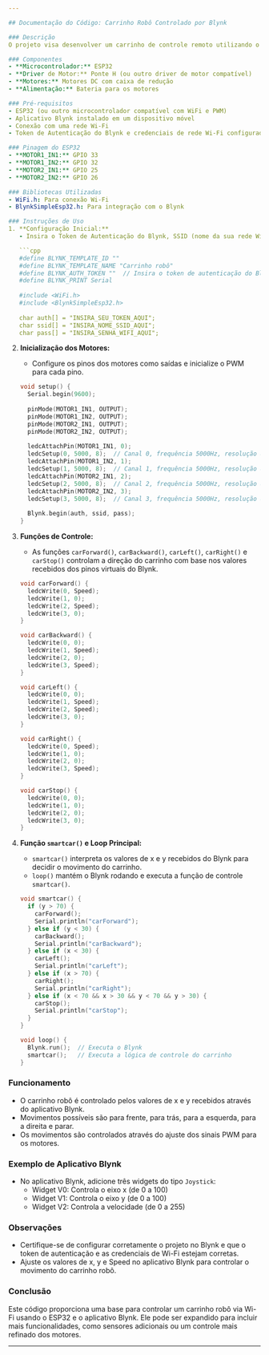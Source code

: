```yaml
---

## Documentação do Código: Carrinho Robô Controlado por Blynk

### Descrição
O projeto visa desenvolver um carrinho de controle remoto utilizando o microcontrolador ESP32, que é controlado via Wi-fi. O principal objetivo é aplicar conceitos de Internet das Coisas (IoT) para criar um veículo robótico que possa ser operado remotamente através de um aplicativo de smartphone. O carrinho será construído sobre um chassi Arduino 2WD e utilizará um módulo Driver Ponte H para o controle de movimentação. Este projeto não só servirá como uma excelente ferramenta de aprendizado prático para a equipe em tecnologias emergentes de IoT, mas também proporcionará uma base para futuras inovações e implementações em automação e robótica.

### Componentes
- **Microcontrolador:** ESP32
- **Driver de Motor:** Ponte H (ou outro driver de motor compatível)
- **Motores:** Motores DC com caixa de redução
- **Alimentação:** Bateria para os motores

### Pré-requisitos
- ESP32 (ou outro microcontrolador compatível com WiFi e PWM)
- Aplicativo Blynk instalado em um dispositivo móvel
- Conexão com uma rede Wi-Fi
- Token de Autenticação do Blynk e credenciais de rede Wi-Fi configuradas no código

### Pinagem do ESP32
- **MOTOR1_IN1:** GPIO 33
- **MOTOR1_IN2:** GPIO 32
- **MOTOR2_IN1:** GPIO 25
- **MOTOR2_IN2:** GPIO 26

### Bibliotecas Utilizadas
- WiFi.h: Para conexão Wi-Fi
- BlynkSimpleEsp32.h: Para integração com o Blynk

### Instruções de Uso
1. **Configuração Inicial:**
   - Insira o Token de Autenticação do Blynk, SSID (nome da sua rede Wi-Fi) e senha (pass) no início do código.

   ```cpp
   #define BLYNK_TEMPLATE_ID ""
   #define BLYNK_TEMPLATE_NAME "Carrinho robô"
   #define BLYNK_AUTH_TOKEN ""  // Insira o token de autenticação do Blynk
   #define BLYNK_PRINT Serial
   
   #include <WiFi.h>
   #include <BlynkSimpleEsp32.h>
   
   char auth[] = "INSIRA_SEU_TOKEN_AQUI";
   char ssid[] = "INSIRA_NOME_SSID_AQUI"; 
   char pass[] = "INSIRA_SENHA_WIFI_AQUI";
   ```

2. **Inicialização dos Motores:**
   - Configure os pinos dos motores como saídas e inicialize o PWM para cada pino.

   ```cpp
   void setup() {
     Serial.begin(9600);
     
     pinMode(MOTOR1_IN1, OUTPUT);
     pinMode(MOTOR1_IN2, OUTPUT);
     pinMode(MOTOR2_IN1, OUTPUT);
     pinMode(MOTOR2_IN2, OUTPUT);
     
     ledcAttachPin(MOTOR1_IN1, 0);
     ledcSetup(0, 5000, 8);  // Canal 0, frequência 5000Hz, resolução 8 bits
     ledcAttachPin(MOTOR1_IN2, 1);
     ledcSetup(1, 5000, 8);  // Canal 1, frequência 5000Hz, resolução 8 bits
     ledcAttachPin(MOTOR2_IN1, 2);
     ledcSetup(2, 5000, 8);  // Canal 2, frequência 5000Hz, resolução 8 bits
     ledcAttachPin(MOTOR2_IN2, 3);
     ledcSetup(3, 5000, 8);  // Canal 3, frequência 5000Hz, resolução 8 bits
     
     Blynk.begin(auth, ssid, pass);
   }
   ```

3. **Funções de Controle:**
   - As funções `carForward()`, `carBackward()`, `carLeft()`, `carRight()` e `carStop()` controlam a direção do carrinho com base nos valores recebidos dos pinos virtuais do Blynk.

   ```cpp
   void carForward() {
     ledcWrite(0, Speed);
     ledcWrite(1, 0);
     ledcWrite(2, Speed);
     ledcWrite(3, 0);
   }
   
   void carBackward() {
     ledcWrite(0, 0);
     ledcWrite(1, Speed);
     ledcWrite(2, 0);
     ledcWrite(3, Speed);
   }
   
   void carLeft() {
     ledcWrite(0, 0);
     ledcWrite(1, Speed);
     ledcWrite(2, Speed);
     ledcWrite(3, 0);
   }
   
   void carRight() {
     ledcWrite(0, Speed);
     ledcWrite(1, 0);
     ledcWrite(2, 0);
     ledcWrite(3, Speed);
   }
   
   void carStop() {
     ledcWrite(0, 0);
     ledcWrite(1, 0);
     ledcWrite(2, 0);
     ledcWrite(3, 0);
   }
   ```

4. **Função `smartcar()` e Loop Principal:**
   - `smartcar()` interpreta os valores de x e y recebidos do Blynk para decidir o movimento do carrinho.
   - `loop()` mantém o Blynk rodando e executa a função de controle `smartcar()`.

   ```cpp
   void smartcar() {
     if (y > 70) {
       carForward();
       Serial.println("carForward");
     } else if (y < 30) {
       carBackward();
       Serial.println("carBackward");
     } else if (x < 30) {
       carLeft();
       Serial.println("carLeft");
     } else if (x > 70) {
       carRight();
       Serial.println("carRight");
     } else if (x < 70 && x > 30 && y < 70 && y > 30) {
       carStop();
       Serial.println("carStop");
     }
   }
   
   void loop() {
     Blynk.run();  // Executa o Blynk
     smartcar();   // Executa a lógica de controle do carrinho
   }
   ```

### Funcionamento
- O carrinho robô é controlado pelos valores de x e y recebidos através do aplicativo Blynk.
- Movimentos possíveis são para frente, para trás, para a esquerda, para a direita e parar.
- Os movimentos são controlados através do ajuste dos sinais PWM para os motores.

### Exemplo de Aplicativo Blynk
- No aplicativo Blynk, adicione três widgets do tipo `Joystick`:
  - Widget V0: Controla o eixo x (de 0 a 100)
  - Widget V1: Controla o eixo y (de 0 a 100)
  - Widget V2: Controla a velocidade (de 0 a 255)

### Observações
- Certifique-se de configurar corretamente o projeto no Blynk e que o token de autenticação e as credenciais de Wi-Fi estejam corretas.
- Ajuste os valores de x, y e Speed no aplicativo Blynk para controlar o movimento do carrinho robô.

### Conclusão
Este código proporciona uma base para controlar um carrinho robô via Wi-Fi usando o ESP32 e o aplicativo Blynk. Ele pode ser expandido para incluir mais funcionalidades, como sensores adicionais ou um controle mais refinado dos motores.

---
```

